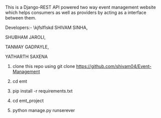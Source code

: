 This is a Django-REST API powered two way event management website which helps consumers as well as providers by acting as a interface between them.

Developers:-
\\kjfslflskd
SHIVAM SINHA,

SHUBHAM JAROLI,

TANMAY GADPAYLE,

YATHARTH SAXENA

1. clone this repo using git clone https://github.com/shivam04/Event-Management

2. cd emt

3. pip install -r requirements.txt

4. cd emt_project

5. python manage.py runserever
